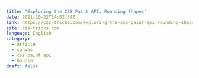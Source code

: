 ```yaml
---
title: "Exploring the CSS Paint API: Rounding Shapes"
date: 2021-10-22T14:02:54Z
link: https://css-tricks.com/exploring-the-css-paint-api-rounding-shapes/?utm_medium=RSS&utm_source=news.12bit.vn
site: css-tricks.com
language: English
category:
  - Article
  - canvas
  - css paint api
  - houdini
draft: false
---
```

